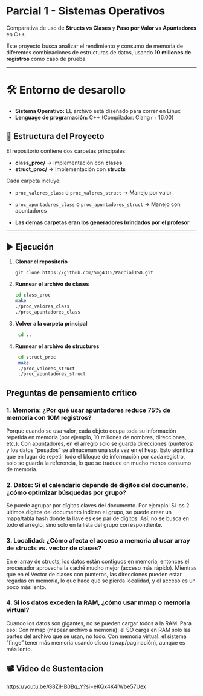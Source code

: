 # Parcial 1 - Sistemas Operativos  
Comparativa de uso de **Structs vs Clases** y **Paso por Valor vs Apuntadores** en C++.

Este proyecto busca analizar el rendimiento y consumo de memoria de diferentes combinaciones de estructuras de datos, usando **10 millones de registros** como caso de prueba.  

---

# 🛠️ Entorno de desarollo

- **Sistema Operativo:** EL archivo está diseñado para correr en Linux 
- **Lenguage de programación:** C++ (Compilador: Clang++ 16.00)

## 📂 Estructura del Proyecto
El repositorio contiene dos carpetas principales:

- **class_proc/** → Implementación con **clases**
- **struct_proc/** → Implementación con **structs**

Cada carpeta incluye:
- `proc_valores_class` o `proc_valores_struct` → Manejo por valor
- `proc_apuntadores_class` o `proc_apuntadores_struct` → Manejo con apuntadores  

- **Las demas carpetas eran los generadores brindados por el profesor**

---

## ▶️ Ejecución

1. **Clonar el repositorio**
    ```bash
    git clone https://github.com/Smg4315/Parcial1SO.git

2. **Runnear el archivo de clases**
   ```bash
   cd class_proc
   make
   ./proc_valores_class
   ./proc_apuntadores_class

3. **Volver a la carpeta principal**
   ```bash
    cd ..

3. **Runnear el archivo de structures**
   ```bash
    cd struct_proc
    make
    ./proc_valores_struct
    ./proc_apuntadores_struct

## Preguntas de pensamiento crítico

### 1. Memoria: ¿Por qué usar apuntadores reduce 75% de memoria con 10M registros?

Porque cuando se usa valor, cada objeto ocupa toda su información repetida en memoria (por ejemplo, 10 millones de nombres, direcciones, etc.).
Con apuntadores, en el arreglo solo se guarda direcciones (punteros) y los datos “pesados” se almacenan una sola vez en el heap. Esto significa que en lugar de repetir todo el bloque de información por cada registro, solo se guarda la referencia, lo que se traduce en mucho menos consumo de memoria.

 ### 2. Datos: Si el calendario depende de dígitos del documento, ¿cómo optimizar búsquedas por grupo?
Se puede agrupar por dígitos claves del documento. Por ejemplo:
Si los 2 últimos dígitos del documento indican el grupo, se puede crear un mapa/tabla hash donde la llave es ese par de dígitos.
Así, no se busca en todo el arreglo, sino solo en la lista del grupo correspondiente.

### 3. Localidad: ¿Cómo afecta el acceso a memoria al usar array de structs vs. vector de clases?
En el array de structs, los datos están contiguos en memoria, entonces el procesador aprovecha la caché mucho mejor (acceso más rápido). Mientras que en el
Vector de clases con punteros, las direcciones pueden estar regadas en memoria, lo que hace que se pierda localidad, y el acceso es un poco más lento.

### 4. Si los datos exceden la RAM, ¿cómo usar mmap o memoria virtual?
Cuando los datos son gigantes, no se pueden cargar todos a la RAM. Para eso:
Con mmap (mapear archivo a memoria): el SO carga en RAM solo las partes del archivo que se usan, no todo.
Con memoria virtual: el sistema “finge” tener más memoria usando disco (swap/paginación), aunque es más lento.

## 📽️ Video de Sustentacion
https://youtu.be/G8ZlHB0Bq_Y?si=eKQx4K4lWbe57Uex

